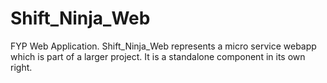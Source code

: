 # Shift_Ninja_Web
FYP Web Application. Shift_Ninja_Web represents a micro service webapp which is part of a larger project. It is a standalone component in its own right.

